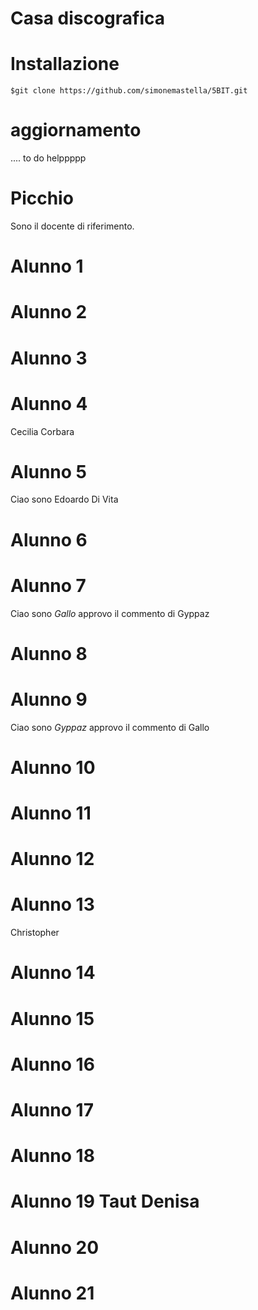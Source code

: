 Casa discografica
=================
# Installazione
```
$git clone https://github.com/simonemastella/5BIT.git
```
# aggiornamento
.... to do helppppp
# Picchio
Sono il docente di riferimento.
# Alunno 1

# Alunno 2

# Alunno 3

# Alunno 4
Cecilia Corbara
# Alunno 5
Ciao sono Edoardo Di Vita

# Alunno 6

# Alunno 7
Ciao sono _Gallo_ approvo il commento di Gyppaz
# Alunno 8

# Alunno 9
Ciao sono _Gyppaz_ approvo il commento di Gallo
# Alunno 10

# Alunno 11

# Alunno 12

# Alunno 13
Christopher
# Alunno 14

# Alunno 15

# Alunno 16

# Alunno 17

# Alunno 18

# Alunno 19 Taut Denisa

# Alunno 20

# Alunno 21



